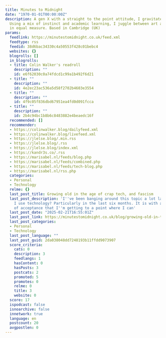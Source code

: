 ```yaml
---
title: Minutes to Midnight
date: "1970-01-01T00:00:00Z"
description: A gen X with a straight to the point attitude, I gravitate around duality.
  Using a mix of instinct and academic learning, I juggle between art and technology
  in equal measure. Based in Cambridge (UK)
params:
  feedlink: https://minutestomidnight.co.uk/feed.xml
  feedtype: rss
  feedid: 38d6bac34330c4a50553f428c01bebc4
  websites: {}
  blogrolls: []
  in_blogrolls:
  - title: Colin Walker's readroll
    description: ""
    id: e6f62030c0a74fdcd1c99a1b492f6d21
  - title: ""
    description: ""
    id: 4e2ec23ac536a5d58f2702b4603e3554
  - title: ""
    description: ""
    id: 4f9c05f836dbd67951ea4fd0d091fcca
  - title: ""
    description: ""
    id: 2b4c94bc1b8b6c8483882e4beaedc16f
  recommended: []
  recommender:
  - https://colinwalker.blog/dailyfeed.xml
  - https://colinwalker.blog/livefeed.xml
  - https://jlelse.blog/.min.rss
  - https://jlelse.blog/.rss
  - https://jlelse.blog/index.xml
  - https://kandr3s.co/.rss
  - https://marisabel.nl/feeds/blog.php
  - https://marisabel.nl/feeds/combined.php
  - https://marisabel.nl/feeds/tech-blog.php
  - https://marisabel.nl/rss.php
  categories:
  - Personal
  - Technology
  relme: {}
  last_post_title: Growing old in the age of crap tech, and fascism
  last_post_description: 'I''ve been banging around this topic a lot lately: how shall
    I use technology? Particularly in the last six months. It is with a certain degree
    of acceptance that I''m getting to a point where I can'
  last_post_date: "2025-02-21T16:55:01Z"
  last_post_link: https://minutestomidnight.co.uk/blog/growing-old-in-the-age-of-crap-tech/
  last_post_categories:
  - Personal
  - Technology
  last_post_language: ""
  last_post_guid: 2da038048dd7248193b11ffdd9073907
  score_criteria:
    cats: 0
    description: 3
    feedlangs: 1
    hasContent: 0
    hasPosts: 3
    postcats: 2
    promoted: 5
    promotes: 0
    relme: 0
    title: 3
    website: 0
  score: 17
  ispodcast: false
  isnoarchive: false
  innetwork: true
  language: en
  postcount: 20
  avgpostlen: 0
---
```

